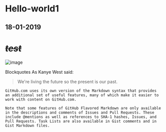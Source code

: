 # Hello-world1

## 18-01-2019

# ***~~test~~***
![image](https://img.niaobaike.com/Editor/2016-10-17/58047144d2398.jpg)

Blockquotes
As Kanye West said:

> We're living the future so
> the present is our past.

```
GitHub.com uses its own version of the Markdown syntax that provides an additional set of useful features, many of which make it easier to work with content on GitHub.com.

Note that some features of GitHub Flavored Markdown are only available in the descriptions and comments of Issues and Pull Requests. These include @mentions as well as references to SHA-1 hashes, Issues, and Pull Requests. Task Lists are also available in Gist comments and in Gist Markdown files.
```





